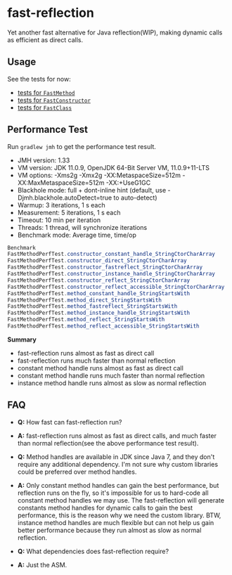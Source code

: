 # fast-reflection
Yet another fast alternative for Java reflection(WIP), making dynamic calls as efficient as direct calls.

## Usage
See the tests for now:
* [tests for `FastMethod`](https://github.com/danielsun1106/fast-reflection/blob/main/src/test/java/me/sunlan/fastreflection/FastMethodTest.java)
* [tests for `FastConstructor`](https://github.com/danielsun1106/fast-reflection/blob/main/src/test/java/me/sunlan/fastreflection/FastConstructorTest.java)
* [tests for `FastClass`](https://github.com/danielsun1106/fast-reflection/blob/main/src/test/java/me/sunlan/fastreflection/FastClassTest.java)

## Performance Test
Run `gradlew jmh` to get the performance test result.

* JMH version: 1.33
* VM version: JDK 11.0.9, OpenJDK 64-Bit Server VM, 11.0.9+11-LTS
* VM options: -Xms2g -Xmx2g -XX:MetaspaceSize=512m -XX:MaxMetaspaceSize=512m -XX:+UseG1GC
* Blackhole mode: full + dont-inline hint (default, use -Djmh.blackhole.autoDetect=true to auto-detect)
* Warmup: 3 iterations, 1 s each
* Measurement: 5 iterations, 1 s each
* Timeout: 10 min per iteration
* Threads: 1 thread, will synchronize iterations
* Benchmark mode: Average time, time/op

```java
Benchmark                                                              Mode  Cnt   Score   Error  Units
FastMethodPerfTest.constructor_constant_handle_StringCtorCharArray     avgt   15  10.830 ± 0.057  ns/op
FastMethodPerfTest.constructor_direct_StringCtorCharArray              avgt   15  10.803 ± 0.037  ns/op
FastMethodPerfTest.constructor_fastreflect_StringCtorCharArray         avgt   15  12.915 ± 0.022  ns/op
FastMethodPerfTest.constructor_instance_handle_StringCtorCharArray     avgt   15  15.555 ± 0.057  ns/op
FastMethodPerfTest.constructor_reflect_StringCtorCharArray             avgt   15  16.494 ± 0.050  ns/op
FastMethodPerfTest.constructor_reflect_accessible_StringCtorCharArray  avgt   15  14.677 ± 1.627  ns/op
FastMethodPerfTest.method_constant_handle_StringStartsWith             avgt   15   3.069 ± 0.212  ns/op
FastMethodPerfTest.method_direct_StringStartsWith                      avgt   15   2.716 ± 0.037  ns/op
FastMethodPerfTest.method_fastreflect_StringStartsWith                 avgt   15   3.204 ± 0.212  ns/op
FastMethodPerfTest.method_instance_handle_StringStartsWith             avgt   15   9.785 ± 0.123  ns/op
FastMethodPerfTest.method_reflect_StringStartsWith                     avgt   15   9.923 ± 0.450  ns/op
FastMethodPerfTest.method_reflect_accessible_StringStartsWith          avgt   15   8.921 ± 0.430  ns/op
```

**Summary**
* fast-reflection runs almost as fast as direct call
* fast-reflection runs much faster than normal reflection
* constant method handle runs almost as fast as direct call
* constant method handle runs much faster than normal reflection
* instance method handle runs almost as slow as normal reflection

## FAQ
* **Q:** How fast can fast-reflection run?
* **A:** fast-reflection runs almost as fast as direct calls, and much faster than normal reflection(see the above performance test result).

* **Q:** Method handles are available in JDK since Java 7, and they don't require any additional dependency. I'm not sure why custom libraries could be preferred over method handles.
* **A:** Only constant method handles can gain the best performance, but reflection runs on the fly, so it's impossible for us to hard-code all constant method handles we may use. The fast-reflection will generate constants method handles for dynamic calls to gain the best performance, this is the reason why we need the custom library. BTW, instance method handles are much flexible but can not help us gain better performance because they run almost as slow as normal reflection.

* **Q:** What dependencies does fast-reflection require?
* **A:** Just the ASM.
